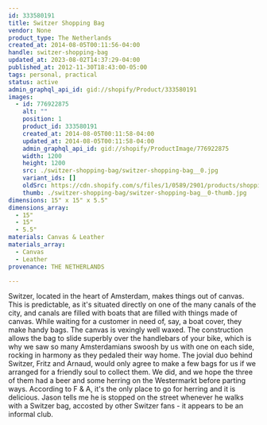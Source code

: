 ```yaml
---
id: 333580191
title: Switzer Shopping Bag
vendor: None
product_type: The Netherlands
created_at: 2014-08-05T00:11:56-04:00
handle: switzer-shopping-bag
updated_at: 2023-08-02T14:37:29-04:00
published_at: 2012-11-30T18:43:00-05:00
tags: personal, practical
status: active
admin_graphql_api_id: gid://shopify/Product/333580191
images:
  - id: 776922875
    alt: ""
    position: 1
    product_id: 333580191
    created_at: 2014-08-05T00:11:58-04:00
    updated_at: 2014-08-05T00:11:58-04:00
    admin_graphql_api_id: gid://shopify/ProductImage/776922875
    width: 1200
    height: 1200
    src: ./switzer-shopping-bag/switzer-shopping-bag__0.jpg
    variant_ids: []
    oldSrc: https://cdn.shopify.com/s/files/1/0589/2901/products/shoppingbag2.jpeg?v=1407211918
    thumb: ./switzer-shopping-bag/switzer-shopping-bag__0-thumb.jpg
dimensions: 15" x 15" x 5.5"
dimensions_array:
  - 15"
  - 15"
  - 5.5"
materials: Canvas & Leather
materials_array:
  - Canvas
  - Leather
provenance: THE NETHERLANDS

---
```


Switzer, located in the heart of Amsterdam, makes things out of canvas. This is predictable, as it's situated directly on one of the many canals of the city, and canals are filled with boats that are filled with things made of canvas. While waiting for a customer in need of, say, a boat cover, they make handy bags. The canvas is vexingly well waxed. The construction allows the bag to slide superbly over the handlebars of your bike, which is why we saw so many Amsterdamians swoosh by us with one on each side, rocking in harmony as they pedaled their way home. The jovial duo behind Switzer, Fritz and Arnaud, would only agree to make a few bags for us if we arranged for a friendly soul to collect them. We did, and we hope the three of them had a beer and some herring on the Westermarkt before parting ways. According to F & A, it's the only place to go for herring and it is delicious. Jason tells me he is stopped on the street whenever he walks with a Switzer bag, accosted by other Switzer fans - it appears to be an informal club.